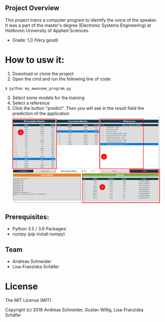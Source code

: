 ## Project Overview
This project trains a computer program to identify the voice of the speaker. 
It was a part of the master's degree (Electronic Systems Engineering) at Heilbronn University of Applied Sciences.

* Grade: 1,0 (Very good)
# How to usw it:
 1. Download or clone the project
 2. Open the cmd and run the following line of code:
 ```
$ python my_awesome_program.py
```
3. Select some models for the training
4. Select a reference 
5. Click the button "predict". Then you will see in the result field the prediction of the application 
![GUI](screenshot_gui_explanation.PNG)
## Prerequisites:
- Python 3.5 / 3.6
Packages:
- numpy (pip install numpy)

## Team
* Andreas Schneider
* Lisa-Franziska Schäfer

# License
The MIT License (MIT)

Copyright (c) 2018 Andreas Schneider, Gustav Willig, Lisa-Franziska Schäfer
